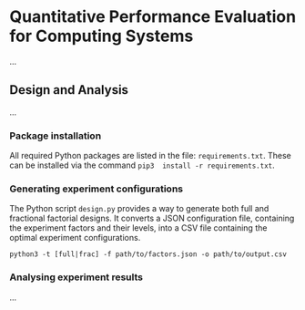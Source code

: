 # Quantitative Performance Evaluation for Computing Systems

...

## Design and Analysis

...

### Package installation

All required Python packages are listed in the file: `requirements.txt`. These can be installed via the command `pip3 
install -r requirements.txt`.

### Generating experiment configurations

The Python script `design.py` provides a way to generate both full and fractional factorial designs. It converts a JSON 
configuration file, containing the experiment factors and their levels, into a CSV file containing the optimal 
experiment configurations.

```
python3 -t [full|frac] -f path/to/factors.json -o path/to/output.csv
```

### Analysing experiment results

...
